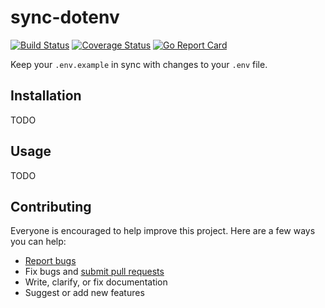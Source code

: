 # sync-dotenv

[![Build Status](https://wdp9fww0r9.execute-api.us-west-2.amazonaws.com/production/badge/atrox/sync-dotenv?style=flat-square)](https://wdp9fww0r9.execute-api.us-west-2.amazonaws.com/production/results/atrox/sync-dotenv)
[![Coverage Status](https://img.shields.io/codecov/c/github/atrox/sync-dotenv.svg?style=flat-square)](https://codecov.io/gh/Atrox/sync-dotenv)
[![Go Report Card](https://goreportcard.com/badge/github.com/atrox/sync-dotenv?style=flat-square)](https://goreportcard.com/report/github.com/atrox/sync-dotenv)

Keep your `.env.example` in sync with changes to your `.env` file.

## Installation

TODO

## Usage

TODO

## Contributing

Everyone is encouraged to help improve this project. Here are a few ways you can help:

- [Report bugs](https://github.com/atrox/sync-dotenv/issues)
- Fix bugs and [submit pull requests](https://github.com/atrox/sync-dotenv/pulls)
- Write, clarify, or fix documentation
- Suggest or add new features
